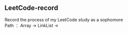 ## LeetCode-record
Record the process of my LeetCode study as a sophomore    
Path ： Array -> LinkList -> 
